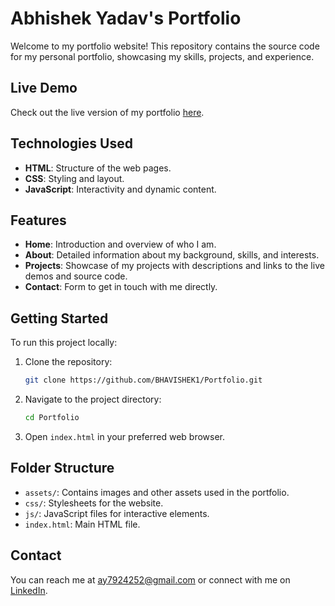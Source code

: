 # Abhishek Yadav's Portfolio

Welcome to my portfolio website! This repository contains the source code for my personal portfolio, showcasing my skills, projects, and experience.

## Live Demo

Check out the live version of my portfolio [here](https://portfolio-abhishekyadav.netlify.app/).

## Technologies Used

- **HTML**: Structure of the web pages.
- **CSS**: Styling and layout.
- **JavaScript**: Interactivity and dynamic content.

## Features

- **Home**: Introduction and overview of who I am.
- **About**: Detailed information about my background, skills, and interests.
- **Projects**: Showcase of my projects with descriptions and links to the live demos and source code.
- **Contact**: Form to get in touch with me directly.

## Getting Started

To run this project locally:

1. Clone the repository:
   ```bash
   git clone https://github.com/BHAVISHEK1/Portfolio.git
   ```
2. Navigate to the project directory:
   ```bash
   cd Portfolio
   ```
3. Open `index.html` in your preferred web browser.

## Folder Structure

- `assets/`: Contains images and other assets used in the portfolio.
- `css/`: Stylesheets for the website.
- `js/`: JavaScript files for interactive elements.
- `index.html`: Main HTML file.

## Contact

You can reach me at [ay7924252@gmail.com](mailto:ay7924252@gmail.com) or connect with me on [LinkedIn](https://www.linkedin.com/in/abhishek-yadav).

